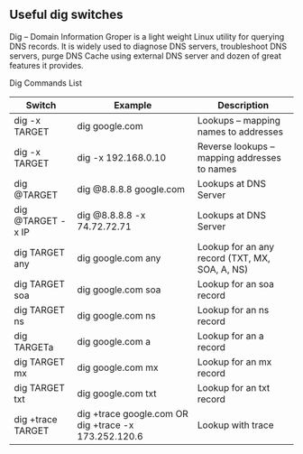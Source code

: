 ## Useful dig switches

Dig – Domain Information Groper is a light weight Linux utility for querying DNS records. 
It is widely used to diagnose DNS servers, troubleshoot DNS servers, purge DNS Cache using external DNS server and dozen of great features it provides.

Dig Commands List

Switch          | Example                | Description
--------------- | ---------------------- | ------------
dig -x TARGET | dig google.com | Lookups – mapping names to addresses
dig -x TARGET | dig -x 192.168.0.10 | Reverse lookups – mapping addresses to names
dig @TARGET | dig @8.8.8.8 google.com | Lookups at DNS Server
dig @TARGET -x IP | dig @8.8.8.8 -x 74.72.72.71 | Lookups at DNS Server
dig TARGET any | dig google.com any | Lookup for an any record (TXT, MX, SOA, A, NS)
dig TARGET soa | dig google.com soa | Lookup for an soa record
dig TARGET ns | dig google.com ns | Lookup for an ns record
dig TARGETa | dig google.com a | Lookup for an a record
dig TARGET mx | dig google.com mx | Lookup for an mx record
dig TARGET txt | dig google.com txt | Lookup for an txt record
dig +trace TARGET | dig +trace google.com  OR dig +trace -x 173.252.120.6 | Lookup with trace


  
 
